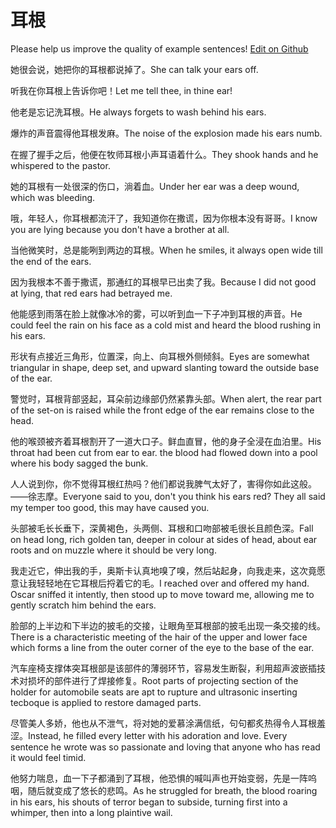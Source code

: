 # 耳根

Please help us improve the quality of example sentences! [Edit on Github](https://github.com/jiyushe/jiyu-example-sentence-source/blob/main/chinese/ergen.md)

<p><span class="chinese">她很会说，她把你的耳根都说掉了。</span><span class="english">She can talk your ears off.</span></p>

<p><span class="chinese">听我在你耳根上告诉你吧！</span><span class="english">Let me tell thee, in thine ear!</span></p>

<p><span class="chinese">他老是忘记洗耳根。</span><span class="english">He always forgets to wash behind his ears.</span></p>

<p><span class="chinese">爆炸的声音震得他耳根发麻。</span><span class="english">The noise of the explosion made his ears numb.</span></p>

<p><span class="chinese">在握了握手之后，他便在牧师耳根小声耳语着什么。</span><span class="english">They shook hands and he whispered to the pastor.</span></p>

<p><span class="chinese">她的耳根有一处很深的伤口，淌着血。</span><span class="english">Under her ear was a deep wound, which was bleeding.</span></p>

<p><span class="chinese">哦，年轻人，你耳根都流汗了，我知道你在撒谎，因为你根本没有哥哥。</span><span class="english">I know you are lying because you don't have a brother at all.</span></p>

<p><span class="chinese">当他微笑时，总是能咧到两边的耳根。</span><span class="english">When he smiles, it always open wide till the end of the ears.</span></p>

<p><span class="chinese">因为我根本不善于撒谎，那通红的耳根早已出卖了我。</span><span class="english">Because I did not good at lying, that red ears had betrayed me.</span></p>

<p><span class="chinese">他能感到雨落在脸上就像冰冷的雾，可以听到血一下子冲到耳根的声音。</span><span class="english">He could feel the rain on his face as a cold mist and heard the blood rushing in his ears.</span></p>

<p><span class="chinese">形状有点接近三角形，位置深，向上、向耳根外侧倾斜。</span><span class="english">Eyes are somewhat triangular in shape, deep set, and upward slanting toward the outside base of the ear.</span></p>

<p><span class="chinese">警觉时，耳根背部竖起，耳朵前边缘部仍然紧靠头部。</span><span class="english">When alert, the rear part of the set-on is raised while the front edge of the ear remains close to the head.</span></p>

<p><span class="chinese">他的喉颈被齐着耳根割开了一道大口子。鲜血直冒，他的身子全浸在血泊里。</span><span class="english">His throat had been cut from ear to ear. the blood had flowed down into a pool where his body sagged the bunk.</span></p>

<p><span class="chinese">人人说到你，你不觉得耳根红热吗？他们都说我脾气太好了，害得你如此这般。——徐志摩。</span><span class="english">Everyone said to you, don't you think his ears red? They all said my temper too good, this may have caused you.</span></p>

<p><span class="chinese">头部被毛长长垂下，深黄褐色，头两侧、耳根和口吻部被毛很长且颜色深。</span><span class="english">Fall on head long, rich golden tan, deeper in colour at sides of head, about ear roots and on muzzle where it should be very long.</span></p>

<p><span class="chinese">我走近它，伸出我的手，奥斯卡认真地嗅了嗅，然后站起身，向我走来，这次竟愿意让我轻轻地在它耳根后捋着它的毛。</span><span class="english">I reached over and offered my hand. Oscar sniffed it intently, then stood up to move toward me, allowing me to gently scratch him behind the ears.</span></p>

<p><span class="chinese">脸部的上半边和下半边的披毛的交接，让眼角至耳根部的披毛出现一条交接的线。</span><span class="english">There is a characteristic meeting of the hair of the upper and lower face which forms a line from the outer corner of the eye to the base of the ear.</span></p>

<p><span class="chinese">汽车座椅支撑体突耳根部是该部件的薄弱环节，容易发生断裂，利用超声波嵌插技术对损坏的部件进行了焊接修复。</span><span class="english">Root parts of projecting section of the holder for automobile seats are apt to rupture and ultrasonic inserting tecboque is applied to restore damaged parts.</span></p>

<p><span class="chinese">尽管美人多娇，他也从不泄气，将对她的爱慕涂满信纸，句句都炙热得令人耳根羞涩。</span><span class="english">Instead, he filled every letter with his adoration and love. Every sentence he wrote was so passionate and loving that anyone who has read it would feel timid.</span></p>

<p><span class="chinese">他努力喘息，血一下子都涌到了耳根，他恐惧的喊叫声也开始变弱，先是一阵呜咽，随后就变成了悠长的悲鸣。</span><span class="english">As he struggled for breath, the blood roaring in his ears, his shouts of terror began to subside, turning first into a whimper, then into a long plaintive wail.</span></p>

